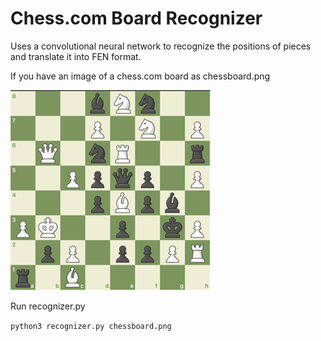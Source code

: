 # Chess.com Board Recognizer

Uses a convolutional neural network to recognize the positions of pieces and translate it into FEN format.

If you have an image of a chess.com board as chessboard.png

![Example ChessBoard](./readme/chessboard.png)

Run recognizer.py

`python3 recognizer.py chessboard.png`
